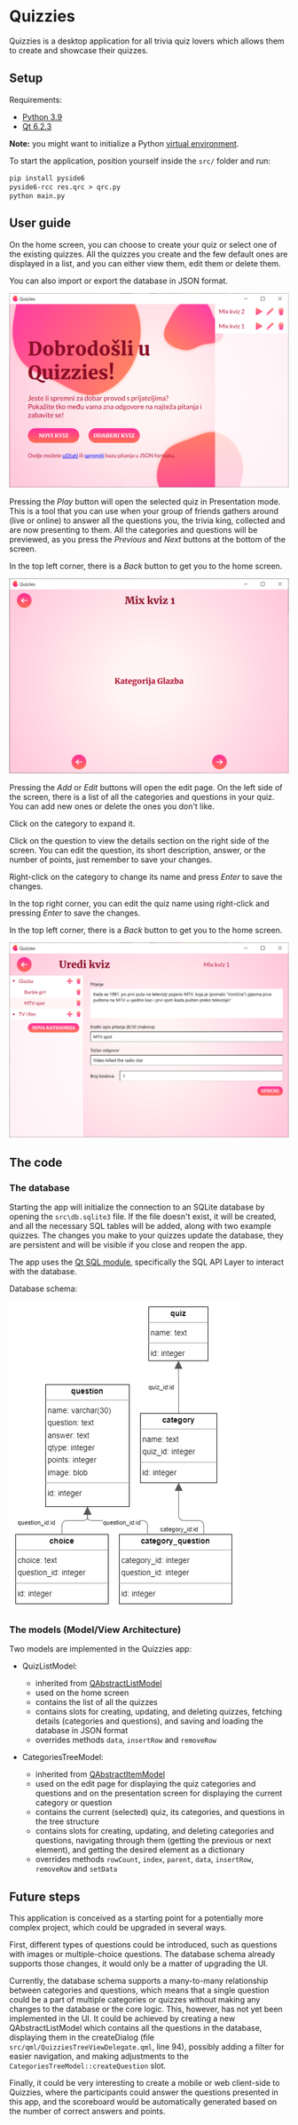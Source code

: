 # Quizzies

Quizzies is a desktop application for all trivia quiz lovers which allows them to create and showcase their quizzes.

## Setup

Requirements:
- [Python 3.9](https://www.python.org/downloads/release/python-396/)
- [Qt 6.2.3](https://www.qt.io/download-qt-installer)

**Note:** you might want to initialize a Python [virtual environment](https://docs.python.org/3/tutorial/venv.html).

To start the application, position yourself inside the `src/` folder and run:
```
pip install pyside6
pyside6-rcc res.qrc > qrc.py
python main.py
```

## User guide

On the home screen, you can choose to create your quiz or select one of the existing quizzes. All the quizzes you create and the few default ones are displayed in a list, and you can either view them, edit them or delete them.

You can also import or export the database in JSON format.

![Home page](/images/HomePage.png "Home page")

Pressing the *Play* button will open the selected quiz in Presentation mode. This is a tool that you can use when your group of friends gathers around (live or online) to answer all the questions you, the trivia king, collected and are now presenting to them. All the categories and questions will be previewed, as you press the *Previous* and *Next* buttons at the bottom of the screen.

In the top left corner, there is a *Back* button to get you to the home screen.

![Play page](/images/PlayPage.png "Play page")

Pressing the *Add* or *Edit* buttons will open the edit page. On the left side of the screen, there is a list of all the categories and questions in your quiz. You can add new ones or delete the ones you don't like.

Click on the category to expand it.

Click on the question to view the details section on the right side of the screen. You can edit the question, its short description, answer, or the number of points, just remember to save your changes.

Right-click on the category to change its name and press *Enter* to save the changes.

In the top right corner, you can edit the quiz name using right-click and pressing *Enter* to save the changes.

In the top left corner, there is a *Back* button to get you to the home screen.

![Edit page](/images/EditPage.png "Edit page")

## The code

### The database

Starting the app will initialize the connection to an SQLite database by opening the `src\db.sqlite3` file. If the file doesn't exist, it will be created, and all the necessary SQL tables will be added, along with two example quizzes. The changes you make to your quizzes update the database, they are persistent and will be visible if you close and reopen the app.

The app uses the [Qt SQL module](https://doc.qt.io/qt-6/qtsql-index.html), specifically the SQL API Layer to interact with the database.

Database schema:

![Database schema](images/db2.png "Database schema")

### The models (Model/View Architecture)

Two models are implemented in the Quizzies app:

- QuizListModel:
  - inherited from [QAbstractListModel](https://doc.qt.io/qt-6/qabstractlistmodel.html)
  - used on the home screen
  - contains the list of all the quizzes
  - contains slots for creating, updating, and deleting quizzes, fetching details (categories and questions), and saving and loading the database in JSON format
  - overrides methods `data`, `insertRow` and `removeRow`


- CategoriesTreeModel:
  - inherited from [QAbstractItemModel](https://doc.qt.io/qt-6/qabstractitemmodel.html)
  - used on the edit page for displaying the quiz categories and questions and on the presentation screen for displaying the current category or question
  - contains the current (selected) quiz, its categories, and questions in the tree structure
  - contains slots for creating, updating, and deleting categories and questions, navigating through them (getting the previous or next element), and getting the desired element as a dictionary
  - overrides methods `rowCount`, `index`, `parent`, `data`, `insertRow`, `removeRow` and `setData`

## Future steps

This application is conceived as a starting point for a potentially more complex project, which could be upgraded in several ways.

First, different types of questions could be introduced, such as questions with images or multiple-choice questions. The database schema already supports those changes, it would only be a matter of upgrading the UI. 

Currently, the database schema supports a many-to-many relationship between categories and questions, which means that a single question could be a part of multiple categories or quizzes without making any changes to the database or the core logic. This, however, has not yet been implemented in the UI. It could be achieved by creating a new QAbstractListModel which contains all the questions in the database, displaying them in the createDialog (file `src/qml/QuizziesTreeViewDelegate.qml`, line 94), possibly adding a filter for easier navigation, and making adjustments to the `CategoriesTreeModel::createQuestion` slot.

Finally, it could be very interesting to create a mobile or web client-side to Quizzies, where the participants could answer the questions presented in this app, and the scoreboard would be automatically generated based on the number of correct answers and points.

